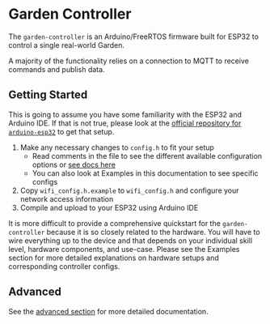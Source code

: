 # Garden Controller
The `garden-controller` is an Arduino/FreeRTOS firmware built for ESP32 to control a single real-world Garden.

A majority of the functionality relies on a connection to MQTT to receive commands and publish data.

## Getting Started
This is going to assume you have some familiarity with the ESP32 and Arduino IDE. If that is not true, please look at the [official repository for `arduino-esp32`](https://github.com/espressif/arduino-esp32) to get that setup.

1. Make any necessary changes to `config.h` to fit your setup
    - Read comments in the file to see the different available configuration options or [see docs here](controller_advanced.md)
    - You can also look at Examples in this documentation to see specific configs
1. Copy `wifi_config.h.example` to `wifi_config.h` and configure your network access information
1. Compile and upload to your ESP32 using Arduino IDE

It is more difficult to provide a comprehensive quickstart for the `garden-controller` because it is so closely related to the hardware. You will have to wire everything up to the device and that depends on your individual skill level, hardware components, and use-case. Please see the Examples section for more detailed explanations on hardware setups and corresponding controller configs.

## Advanced
See the [advanced section](controller_advanced.md) for more detailed documentation.
